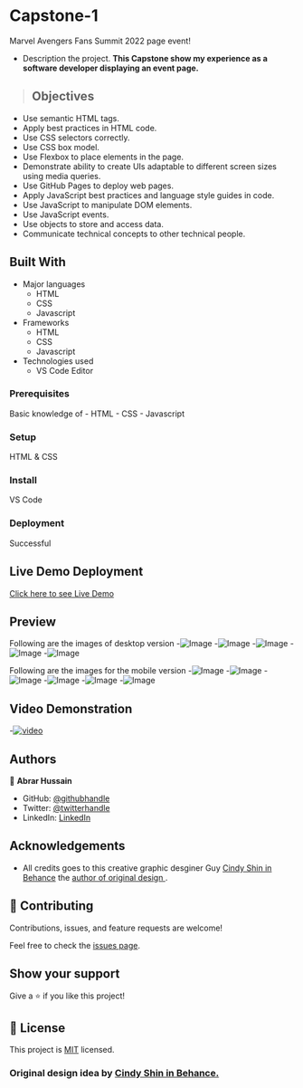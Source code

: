 # Capstone-1
Marvel Avengers Fans Summit 2022 page event!

- Description the project.
**This Capstone show my experience as a software developer displaying an event page.**

> ## Objectives
- Use semantic HTML tags.
- Apply best practices in HTML code.
- Use CSS selectors correctly.
- Use CSS box model.
- Use Flexbox to place elements in the page.
- Demonstrate ability to create UIs adaptable to different screen sizes using media queries.
- Use GitHub Pages to deploy web pages.
- Apply JavaScript best practices and language style guides in code.
- Use JavaScript to manipulate DOM elements.
- Use JavaScript events.
- Use objects to store and access data.
- Communicate technical concepts to other technical people.
## Built With

- Major languages
    - HTML
    - CSS
    - Javascript
- Frameworks
    - HTML
    - CSS
    - Javascript
- Technologies used
    - VS Code Editor


### Prerequisites
Basic knowledge of
    - HTML
    - CSS
    - Javascript
### Setup
HTML & CSS

### Install
VS Code

### Deployment
Successful

## Live Demo Deployment
[Click here to see Live Demo](https://abrar052.github.io/capstone-1/)

## Preview
Following are the images of desktop version
-![Image](images\readme\welcome-desktop.png)
-![Image](images\readme\main-program-desktop.png)
-![Image](images\readme\speakers-desktop.png)
-![Image](images\readme\partners-desktop.png)
-![Image](images\readme\footer-desktop.png)

Following are the images for the mobile version
-![Image](images\readme\nav-mobile.png)
-![Image](images\readme\welcome-mobile.png)
-![Image](images\readme\main-program-mobile.png)
-![Image](images\readme\speakers-mobile.png)
-![Image](images\readme\Partners-mobile.png)
-![Image](images\readme\footer-mobile.png)

## Video Demonstration
-[![video](images\readme\video.png)](https://www.loom.com/share/1b833f5883774d339dc0c67ea37d1f0a)


## Authors

👤 **Abrar Hussain**

- GitHub: [@githubhandle](https://github.com/Abrar052)
- Twitter: [@twitterhandle](https://twitter.com/bc160400820)
- LinkedIn: [LinkedIn](https://www.linkedin.com/in/abrar-hussain-225589238/)

## Acknowledgements

- All credits goes to this creative graphic desginer Guy  [Cindy Shin in Behance](https://www.behance.net/adagio07) the [ author of original design ](https://www.behance.net/gallery/29845175/CC-Global-Summit-2015).


## 🤝 Contributing

Contributions, issues, and feature requests are welcome!

Feel free to check the [issues page](../../issues/).

## Show your support

Give a ⭐️ if you like this project!



## 📝 License

This project is [MIT](./MIT.md) licensed.


### Original design idea by [Cindy Shin in Behance.](https://www.behance.net/adagio07)
